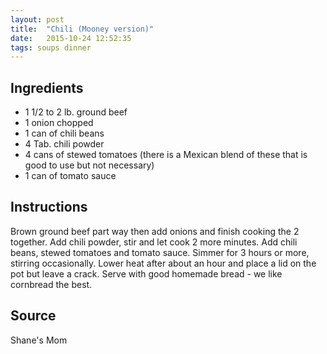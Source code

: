 ```yaml
---
layout: post
title:  "Chili (Mooney version)"
date:   2015-10-24 12:52:35
tags: soups dinner
---
```


Ingredients
-----------

- 1 1/2 to 2 lb. ground beef
- 1 onion chopped
- 1 can of chili beans
- 4 Tab. chili powder
- 4 cans of stewed tomatoes (there is a Mexican blend of these that is good to use but not necessary)
- 1 can of tomato sauce

Instructions
------------

Brown ground beef part way then add onions and finish cooking the 2 together.
Add chili powder, stir and let cook 2 more minutes. Add chili beans, stewed
tomatoes and tomato sauce. Simmer for 3 hours or more, stirring occasionally.
Lower heat after about an hour and place a lid on the pot but leave a crack.
Serve with good homemade bread - we like cornbread the best.

Source
------
Shane's Mom


